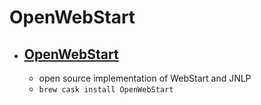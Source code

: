 # OpenWebStart
- [OpenWebStart](https://openwebstart.com/)
  - 
  - open source implementation of WebStart and JNLP
  - `brew cask install OpenWebStart`
